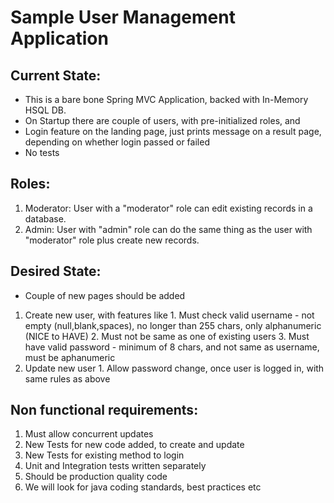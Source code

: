 # Sample User Management Application

## Current State:
 * This is a bare bone Spring MVC Application, backed with In-Memory HSQL DB.
 * On Startup there are couple of users, with pre-initialized roles, and
 * Login feature on the landing page, just prints message on a result page, depending on whether login passed or failed
 * No tests

## Roles:
   1. Moderator: User with a "moderator" role can edit existing records in a database.
   2. Admin: User with "admin" role can do the same thing as the user with "moderator" role plus create new records.
 
## Desired State:
 * Couple of new pages should be added
  1. Create new user, with features like
    1. Must check valid username - not empty (null,blank,spaces), no longer than 255 chars, only alphanumeric (NICE to HAVE)
    2. Must not be same as one of existing users
    3. Must have valid password - minimum of 8 chars, and not same as username, must be aphanumeric
  2. Update new user
    1. Allow password change, once user is logged in, with same rules as above

## Non functional requirements:
  1. Must allow concurrent updates
  2. New Tests for new code added, to create and update
  3. New Tests for existing method to login
  4. Unit and Integration tests written separately
  5. Should  be production quality code
  6. We will look for java coding standards, best practices etc
 
